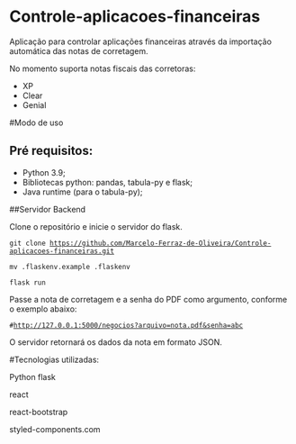 # Controle-aplicacoes-financeiras

Aplicação para controlar aplicações financeiras através da importação automática das notas de corretagem.

No momento suporta notas fiscais das corretoras:

- XP
- Clear
- Genial

#Modo de uso

## Pré requisitos:

- Python 3.9;
- Bibliotecas python: pandas, tabula-py e flask;
- Java runtime (para o tabula-py);

##Servidor Backend

Clone o repositório e inicie o servidor do flask.

<code>git clone https://github.com/Marcelo-Ferraz-de-Oliveira/Controle-aplicacoes-financeiras.git</code>

<code>mv .flaskenv.example .flaskenv</code>

<code>flask run</code>

Passe a nota de corretagem e a senha do PDF como argumento, conforme o exemplo abaixo:

<code>#http://127.0.0.1:5000/negocios?arquivo=nota.pdf&senha=abc</code>

O servidor retornará os dados da nota em formato JSON.

#Tecnologias utilizadas:

Python flask

react

react-bootstrap

styled-components.com
